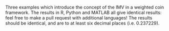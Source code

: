 Three examples which introduce the concept of the IMV in a weighted coin framework. The results in R, Python and MATLAB all give identical results: feel free to make a pull request with additional languages! The results should be identical, and are to at least six decimal places (i.e. 0.237229).